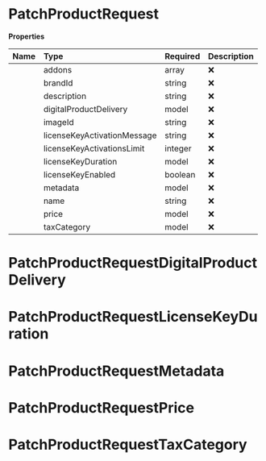 # PatchProductRequest



**Properties**

| Name | Type | Required | Description |
| :-------- | :----------| :----------| :----------|
    | addons | array | ❌ | Available Addons for subscription products |
    | brandId | string | ❌ |  |
    | description | string | ❌ | Description of the product, optional and must be at most 1000 characters. |
    | digitalProductDelivery | model | ❌ |  |
    | imageId | string | ❌ | Product image id after its uploaded to S3 |
    | licenseKeyActivationMessage | string | ❌ | Message sent to the customer upon license key activation. Only applicable if `license_key_enabled` is `true`. This message contains instructions for activating the license key. |
    | licenseKeyActivationsLimit | integer | ❌ | Limit for the number of activations for the license key. Only applicable if `license_key_enabled` is `true`. Represents the maximum number of times the license key can be activated. |
    | licenseKeyDuration | model | ❌ |  |
    | licenseKeyEnabled | boolean | ❌ | Whether the product requires a license key. If `true`, additional fields related to license key (duration, activations limit, activation message) become applicable. |
    | metadata | model | ❌ |  |
    | name | string | ❌ | Name of the product, optional and must be at most 100 characters. |
    | price | model | ❌ |  |
    | taxCategory | model | ❌ |  |

# PatchProductRequestDigitalProductDelivery





# PatchProductRequestLicenseKeyDuration





# PatchProductRequestMetadata





# PatchProductRequestPrice





# PatchProductRequestTaxCategory








<!-- This file was generated by liblab | https://liblab.com/ -->